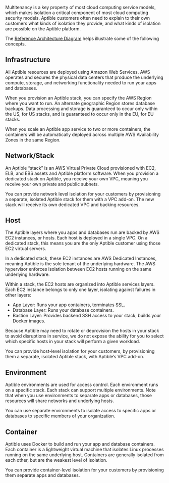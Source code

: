 Multitenancy is a key property of most cloud computing service models, which makes isolation a critical component of most cloud computing security models. Aptible customers often need to explain to their own customers what kinds of isolation they provide, and what kinds of isolation are possible on the Aptible platform.

The [Reference Architecture Diagram](https://www.aptible.com/resources/enclave-reference-architecture-and-division-of-responsibilities/) helps illustrate some of the following concepts.

## Infrastructure
All Aptible resources are deployed using Amazon Web Services. AWS operates and secures the physical data centers that produce the underlying compute, storage, and networking functionality needed to run your apps and databases. 

When you provision an Aptible stack, you can specify the AWS Region where you want to run. An alternate geographic Region stores database backups. Data processing and storage is guaranteed to occur only within the US, for US stacks, and is guaranteed to occur only in the EU, for EU stacks.

When you scale an Aptible app service to two or more containers, the containers will be automatically deployed across multiple AWS Availability Zones in the same Region.

## Network/Stack
An Aptible “stack” is an AWS Virtual Private Cloud provisioned with EC2, ELB, and EBS assets and Aptible platform software. When you provision a dedicated stack on Aptible, you receive your own VPC, meaning you receive your own private and public subnets. 

You can provide network level isolation for your customers by provisioning a separate, isolated Aptible stack for them with a VPC add-on. The new stack will receive its own dedicated VPC and backing resources.

## Host
The Aptible layers where you apps and databases run are backed by AWS EC2 instances, or hosts. Each host is deployed in a single VPC. On a dedicated stack, this means you are the only Aptible customer using those EC2 virtual servers.

In a dedicated stack, these EC2 instances are AWS Dedicated Instances, meaning Aptible is the sole tenant of the underlying hardware. The AWS hypervisor enforces isolation between EC2 hosts running on the same underlying hardware.

Within a stack, the EC2 hosts are organized into Aptible services layers. Each EC2 instance belongs to only one layer, isolating against failures in other layers:

- App Layer: Runs your app containers, terminates SSL.
- Database Layer: Runs your database containers.
- Bastion Layer: Provides backend SSH access to your stack, builds your Docker images.

Because Aptible may need to rotate or deprovision the hosts in your stack to avoid disruptions in service, we do not expose the ability for you to select which specific hosts in your stack will perform a given workload. 

You can provide host-level isolation for your customers, by provisioning them a separate, isolated Aptible stack, with Aptible’s VPC add-on. 

## Environment
Aptible environments are used for access control. Each environment runs on a specific stack. Each stack can support multiple environments. Note that when you use environments to separate apps or databases, those resources will share networks and underlying hosts.

You can use separate environments to isolate access to specific apps or databases to specific members of your organization.

## Container
Aptible uses Docker to build and run your app and database containers. Each container is a lightweight virtual machine that isolates Linux processes running on the same underlying host. Containers are generally isolated from each other, but are the weakest level of isolation.

You can provide container-level isolation for your customers by provisioning them separate apps and databases.

